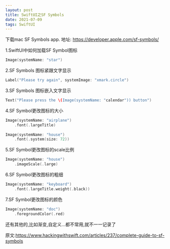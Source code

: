 ```yaml
---
layout: post
title: SwiftUI之SF Symbols
date: 2021-07-09
tags: SwiftUI
---
```


下载mac SF Symbols app. 地址: https://developer.apple.com/sf-symbols/

1.SwiftUI中如何加载SF Symbol图标
```swift
Image(systemName: "star")
```
2.SF Symbols 图标紧跟文字显示
```swift
Label("Please try again", systemImage: "xmark.circle")
```
3.SF Symbols 图标嵌入文字显示
```swift
Text("Please press the \(Image(systemName: "calendar")) button")
```
4.SF Symbol更改图标的大小
```swift
Image(systemName: "airplane")
    .font(.largeTitle)
    
Image(systemName: "house")
    .font(.system(size: 72))
```
5.SF Symbol更改图标的scale比例
```swift
Image(systemName: "house")
    .imageScale(.large)
```
6.SF Symbol更改图标的粗细
```swift
Image(systemName: "keyboard")
    .font(.largeTitle.weight(.black))
```

7.SF Symbol更改图标的颜色
```swift
Image(systemName: "doc")
    .foregroundColor(.red)
```

还有其他的,比如渐变,自定义...都不常用,就不一一记录了

原文:https://www.hackingwithswift.com/articles/237/complete-guide-to-sf-symbols
